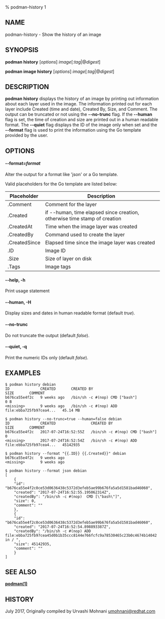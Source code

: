 % podman-history 1

## NAME

podman\-history - Show the history of an image

## SYNOPSIS

**podman history** [*options*] _image_[:*tag*|@*digest*]

**podman image history** [*options*] _image_[:*tag*|@*digest*]

## DESCRIPTION

**podman history** displays the history of an image by printing out information
about each layer used in the image. The information printed out for each layer
include Created (time and date), Created By, Size, and Comment. The output can
be truncated or not using the **--no-trunc** flag. If the **--human** flag is
set, the time of creation and size are printed out in a human readable format.
The **--quiet** flag displays the ID of the image only when set and the **--format**
flag is used to print the information using the Go template provided by the user.

## OPTIONS

#### **--format**=_format_

Alter the output for a format like 'json' or a Go template.

Valid placeholders for the Go template are listed below:

| **Placeholder** | **Description**                                                           |
| --------------- | ------------------------------------------------------------------------- |
| .Comment        | Comment for the layer                                                     |
| .Created        | if --human, time elapsed since creation, otherwise time stamp of creation |
| .CreatedAt      | Time when the image layer was created                                     |
| .CreatedBy      | Command used to create the layer                                          |
| .CreatedSince   | Elapsed time since the image layer was created                            |
| .ID             | Image ID                                                                  |
| .Size           | Size of layer on disk                                                     |
| .Tags           | Image tags                                                                |

#### **--help**, **-h**

Print usage statement

#### **--human**, **-H**

Display sizes and dates in human readable format (default _true_).

#### **--no-trunc**

Do not truncate the output (default _false_).

#### **--quiet**, **-q**

Print the numeric IDs only (default _false_).

## EXAMPLES

```
$ podman history debian
ID              CREATED       CREATED BY                                      SIZE       COMMENT
b676ca55e4f2c   9 weeks ago   /bin/sh -c #(nop) CMD ["bash"]                  0 B
<missing>       9 weeks ago   /bin/sh -c #(nop) ADD file:ebba725fb97cea4...   45.14 MB
```

```
$ podman history --no-trunc=true --human=false debian
ID              CREATED                CREATED BY                                      SIZE       COMMENT
b676ca55e4f2c   2017-07-24T16:52:55Z   /bin/sh -c #(nop) CMD ["bash"]                  0
<missing>       2017-07-24T16:52:54Z   /bin/sh -c #(nop) ADD file:ebba725fb97cea4...   45142935
```

```
$ podman history --format "{{.ID}} {{.Created}}" debian
b676ca55e4f2c   9 weeks ago
<missing>       9 weeks ago
```

```
$ podman history --format json debian
[
    {
	"id": "b676ca55e4f2c0ce53d0636438c5372d3efeb5ae99b676fa5a5d1581bad46060",
	"created": "2017-07-24T16:52:55.195062314Z",
	"createdBy": "/bin/sh -c #(nop)  CMD [\"bash\"]",
	"size": 0,
	"comment": ""
    },
    {
	"id": "b676ca55e4f2c0ce53d0636438c5372d3efeb5ae99b676fa5a5d1581bad46060",
	"created": "2017-07-24T16:52:54.898893387Z",
	"createdBy": "/bin/sh -c #(nop) ADD file:ebba725fb97cea45d0b1b35ccc8144e766fcfc9a78530465c23b0c4674b14042 in / ",
	"size": 45142935,
	"comment": ""
    }
]
```

## SEE ALSO

**[podman(1)](podman.1.md)**

## HISTORY

July 2017, Originally compiled by Urvashi Mohnani <umohnani@redhat.com>
